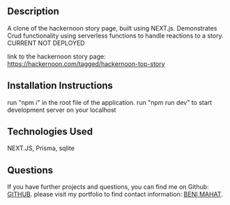 
## Description

A clone of the hackernoon story page, built using NEXT.js. Demonstrates Crud functionality using serverless functions to handle reactions to a story. 
CURRENT NOT DEPLOYED

link to the hackernoon story page: https://hackernoon.com/tagged/hackernoon-top-story

## Installation Instructions

run "npm i" in the root file of the application. 
run "npm run dev" to start development server on your localhost

## Technologies Used
 NEXT.JS, Prisma, sqlite

## Questions

If you have further projects and questions, you can find me on Github: [GITHUB](https://github.com/benimahat1291). 
please visit my portfolio to find contact information: [BENI MAHAT](https://benimahat1291.github.io/Portfolio_v2/#/). 